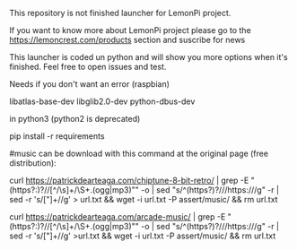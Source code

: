 This repository is not finished launcher for LemonPi project. 

If you want to know more about LemonPi project please go to the https://lemoncrest.com/products section and suscribe for news

This launcher is coded un python and will show you more options when it's finished. Feel free to open issues and test.

Needs if you don't want an error (raspbian)

libatlas-base-dev
libglib2.0-dev
python-dbus-dev

in python3 (python2 is deprecated)

pip install -r requirements

#music can be download with this command at the original page (free distribution):

curl https://patrickdearteaga.com/chiptune-8-bit-retro/ | grep -E "(https?:)?//[^/\s]+/\S+\.(ogg|mp3)\"" -o | sed "s/^(https?)?\/\//https\:\/\//g" -r | sed -r 's/[\"]+//g' > url.txt && wget -i url.txt -P assert/music/ && rm url.txt

curl https://patrickdearteaga.com/arcade-music/ | grep -E "(https?:)?//[^/\s]+/\S+\.(ogg|mp3)\"" -o | sed "s/^(https?)?\/\//https\:\/\//g" -r | sed -r 's/[\"]+//g' >url.txt && wget -i url.txt -P assert/music/ && rm url.txt
